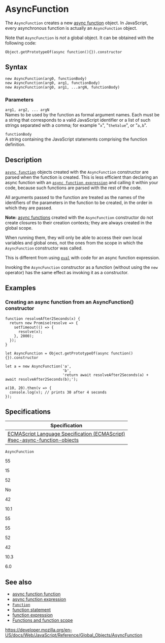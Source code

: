 AsyncFunction
=============

The `AsyncFunction` creates a new [async function](../statements/async_function) object. In JavaScript, every asynchronous function is actually an `AsyncFunction` object.

Note that `AsyncFunction` is *not* a global object. It can be obtained with the following code:

    Object.getPrototypeOf(async function(){}).constructor

Syntax
------

    new AsyncFunction(arg0, functionBody)
    new AsyncFunction(arg0, arg1, functionBody)
    new AsyncFunction(arg0, arg1, ...argN, functionBody)

### Parameters

`arg1, arg2, ... argN`  
Names to be used by the function as formal argument names. Each must be a string that corresponds to a valid JavaScript identifier or a list of such strings separated with a comma; for example "`x`", "`theValue`", or "`a,b`".

`functionBody`  
A string containing the JavaScript statements comprising the function definition.

Description
-----------

[`async function`](../statements/async_function) objects created with the `AsyncFunction` constructor are parsed when the function is created. This is less efficient than declaring an async function with an [`async function expression`](../statements/async_function) and calling it within your code, because such functions are parsed with the rest of the code.

All arguments passed to the function are treated as the names of the identifiers of the parameters in the function to be created, in the order in which they are passed.

**Note:** [async functions](../statements/async_function) created with the `AsyncFunction` constructor do not create closures to their creation contexts; they are always created in the global scope.

When running them, they will only be able to access their own local variables and global ones, not the ones from the scope in which the `AsyncFunction` constructor was called.

This is different from using [`eval`](eval) with code for an async function expression.

Invoking the `AsyncFunction` constructor as a function (without using the `new` operator) has the same effect as invoking it as a constructor.

Examples
--------

### Creating an async function from an AsyncFunction() constructor

    function resolveAfter2Seconds(x) {
      return new Promise(resolve => {
        setTimeout(() => {
          resolve(x);
        }, 2000);
      });
    }

    let AsyncFunction = Object.getPrototypeOf(async function(){}).constructor

    let a = new AsyncFunction('a',
                              'b',
                              'return await resolveAfter2Seconds(a) + await resolveAfter2Seconds(b);');

    a(10, 20).then(v => {
      console.log(v); // prints 30 after 4 seconds
    });

Specifications
--------------

<table><thead><tr class="header"><th>Specification</th></tr></thead><tbody><tr class="odd"><td><a href="https://tc39.es/ecma262/#sec-async-function-objects">ECMAScript Language Specification (ECMAScript)<br />
<span class="small">#sec-async-function-objects</span></a></td></tr></tbody></table>

`AsyncFunction`

55

15

52

No

42

10.1

55

55

52

42

10.3

6.0

See also
--------

-   [async function function](../statements/async_function)
-   [async function expression](../operators/async_function)
-   [`Function`](function)
-   [function statement](../statements/function)
-   [function expression](../operators/function)
-   [Functions and function scope](../functions)

<a href="https://developer.mozilla.org/en-US/docs/Web/JavaScript/Reference/Global_Objects/AsyncFunction" class="_attribution-link">https://developer.mozilla.org/en-US/docs/Web/JavaScript/Reference/Global_Objects/AsyncFunction</a>
